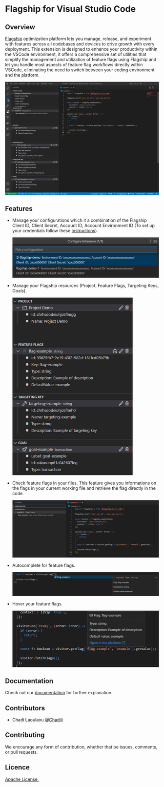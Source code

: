 # Flagship for Visual Studio Code

## Overview

[Flagship](https://www.abtasty.com/feature-experimentation) optimization platform lets you manage, release, and experiment with features across all codebases and devices to drive growth with every deployment. This extension is designed to enhance your productivity within the VSCode environment, it offers a comprehensive set of utilities that simplify the management and utilization of feature flags using Flagship and let you handle most aspects of feature flag workflows directly within VSCode, eliminating the need to switch between your coding environment and the platform.

![Overview screen](media/screen.png)

## Features

- Manage your configurations which it a combination of the Flagship Client ID, Client Secret, Account ID, Account Environment ID (To set up your credentials follow these [instructions](https://flagship.zendesk.com/hc/en-us/articles/4499017687708--Acting-on-your-account-remotely)).

  ![Configuration feature](media/configuration.png)

- Manage your Flagship resources (Project, Feature Flags, Targeting Keys, Goals).
  
  ![Manage resource feature](media/resource.png)

- Check feature flags in your files. This feature gives you informations on the flags in your current working file and retrieve the flag directly in the code.
 
  ![Flags in file](media/flagsInFile.png)

- Autocomplete for feature flags.
  
  ![Autocomplete feature](media/autoComplete.png)

- Hover your feature flags.
  
  ![Hover feature](media/hover.png)

## Documentation

Check out our [documentation](https://docs.developers.flagship.io/docs/flagship-code) for further explanation. 

## Contributors

- Chadi Laoulaou [@Chadiii](https://github.com/chadiii)

## Contributing

We encourage any form of contribution, whether that be issues, comments, or pull requests.

## Licence

[Apache License.](https://github.com/flagship-io/flagship-code/blob/main/LICENSE.md)
